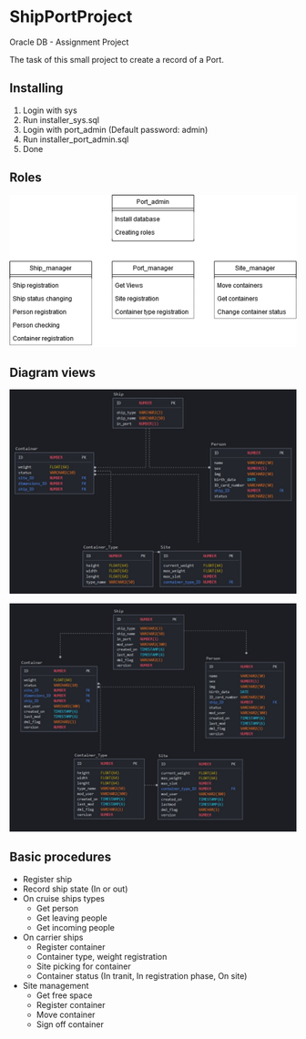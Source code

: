 # ShipPortProject

Oracle DB - Assignment Project

The task of this small project to create a record of a Port.

## Installing

1. Login with sys
2. Run installer_sys.sql
3. Login with port_admin (Default password: admin)
4. Run installer_port_admin.sql
5. Done

## Roles

![Role diagram](Diagram/Roles.png)

## Diagram views

![Base diagram of the database](Diagram/Starter-Diagram.jpg)

![Extended diagram of the database](Diagram/History-Diagram.jpg)

## Basic procedures

- Register ship
- Record ship state (In or out)
- On cruise ships types
  - Get person
  - Get leaving people
  - Get incoming people
- On carrier ships
  - Register container
  - Container type, weight registration
  - Site picking for container
  - Container status (In tranit, In registration phase, On site)
- Site management
  - Get free space
  - Register container
  - Move container
  - Sign off container
